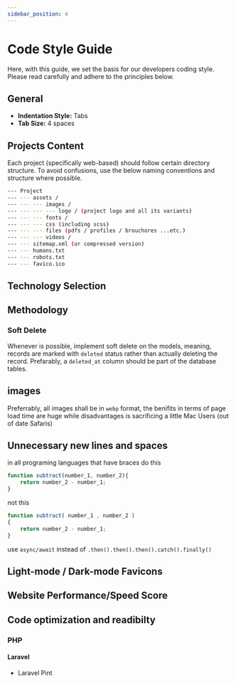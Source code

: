 ```yaml
---
sidebar_position: 4
---
```


# Code Style Guide

Here, with this guide, we set the basis for our developers coding style.  
Please read carefully and adhere to the principles below.

## General

- **Indentation Style:** Tabs
- **Tab Size:** 4 spaces

## Projects Content

Each project (specifically web-based) should follow certain directory structure. To avoid confusions, use the below naming conventions and structure where possible.

```bash
--- Project
--- --- assets /
--- --- --- images /
--- --- --- --- logo / (project logo and all its variants)
--- --- --- fonts /
--- --- --- css (including scss)
--- --- --- files (pdfs / profiles / brouchores ...etc.)
--- --- --- videos /
--- --- sitemap.xml (or compressed version)
--- --- humans.txt
--- --- robots.txt
--- --- favico.ico
```

## Technology Selection

## Methodology

### Soft Delete

Whenever is possible, implement soft delete on the models, meaning, records are marked with `deleted` status rather than actually deleting the record. Prefarably, a `deleted_at` column should be part of the database tables.

## images

Preferrably, all images shall be in `webp` format, the benifits in terms of page load time are huge while disadvantages is sacrificing a little Mac Users (out of date Safaris)

## Unnecessary new lines and spaces

in all programing languages that have braces
do this

```js
function subtract(number_1, number_2){
    return number_2 - number_1;
}
```

not this

```js
function subtract( number_1 , number_2 )
{
    return number_2 - number_1;
}
```

use `async/await` instead of `.then().then().then().catch().finally()`

## Light-mode / Dark-mode Favicons

## Website Performance/Speed Score


## Code optimization and readibilty

### PHP

#### Laravel

- Laravel Pint
